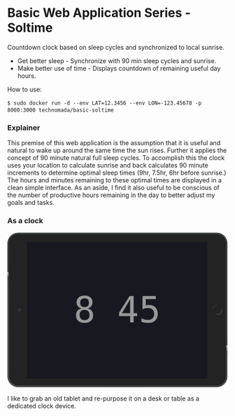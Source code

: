 # Basic Web Application Series - Soltime
Countdown clock based on sleep cycles and synchronized to local sunrise.

* Get better sleep - Synchronize with 90 min sleep cycles and sunrise.
* Make better use of time - Displays countdown of remaining useful day hours.

How to use:
```
$ sudo docker run -d --env LAT=12.3456 --env LON=-123.45678 -p 8000:3000 technomada/basic-soltime
```
### Explainer
This premise of this web application is the assumption that it is useful and natural to wake up around the same time the sun rises.  Further it applies the concept of 90 minute natural full sleep cycles.  To accomplish this the clock uses your location to calculate sunrise and back calculates 90 minute increments to determine optimal sleep times (9hr, 7.5hr, 6hr before sunrise.)  The hours and minutes remaining to these optimal times are displayed in a clean simple interface.  As an aside, I find it also useful to be conscious of the number of productive hours remaining in the day to better adjust my goals and tasks.

### As a clock
![tablet with clock example](https://github.com/technomada/basic-soltime/raw/master/sol-clock.png)

I like to grab an old tablet and re-purpose it on a desk or table as a dedicated clock device.
